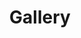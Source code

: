 ---
title: "Gallery"
draft: false
# page title background image
bg_image: "images/banner/banner-1.jpg"
# about image
image: "images/about/about-page.jpg"
# meta description
# description : "Strengthening clients by system establishment and providing best servicing materials in  areas of calibration, testing and mechanical works to make their project in proper manner"
---